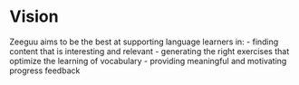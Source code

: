 # Vision

Zeeguu aims to be the best at supporting language learners in: 
	- finding content that is interesting and relevant
	- generating the right exercises that optimize the learning of vocabulary
	- providing meaningful and motivating progress feedback 

